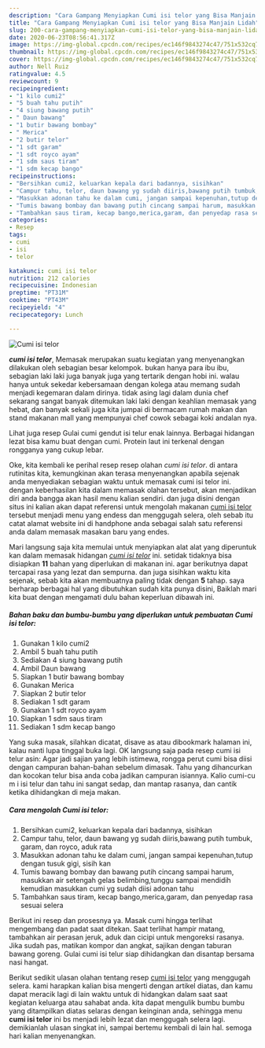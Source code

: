 ```yaml
---
description: "Cara Gampang Menyiapkan Cumi isi telor yang Bisa Manjain Lidah"
title: "Cara Gampang Menyiapkan Cumi isi telor yang Bisa Manjain Lidah"
slug: 200-cara-gampang-menyiapkan-cumi-isi-telor-yang-bisa-manjain-lidah
date: 2020-06-23T08:56:41.317Z
image: https://img-global.cpcdn.com/recipes/ec146f9843274c47/751x532cq70/cumi-isi-telor-foto-resep-utama.jpg
thumbnail: https://img-global.cpcdn.com/recipes/ec146f9843274c47/751x532cq70/cumi-isi-telor-foto-resep-utama.jpg
cover: https://img-global.cpcdn.com/recipes/ec146f9843274c47/751x532cq70/cumi-isi-telor-foto-resep-utama.jpg
author: Nell Ruiz
ratingvalue: 4.5
reviewcount: 9
recipeingredient:
- "1 kilo cumi2"
- "5 buah tahu putih"
- "4 siung bawang putih"
- " Daun bawang"
- "1 butir bawang bombay"
- " Merica"
- "2 butir telor"
- "1 sdt garam"
- "1 sdt royco ayam"
- "1 sdm saus tiram"
- "1 sdm kecap bango"
recipeinstructions:
- "Bersihkan cumi2, keluarkan kepala dari badannya, sisihkan"
- "Campur tahu, telor, daun bawang yg sudah diiris,bawang putih tumbuk, garam, dan royco, aduk rata"
- "Masukkan adonan tahu ke dalam cumi, jangan sampai kepenuhan,tutup dengan tusuk gigi, sisih kan"
- "Tumis bawang bombay dan bawang putih cincang sampai harum, masukkan air setengah gelas belimbing,tunggu sampai mendidih kemudian masukkan cumi yg sudah diisi adonan tahu"
- "Tambahkan saus tiram, kecap bango,merica,garam, dan penyedap rasa sesuai selera"
categories:
- Resep
tags:
- cumi
- isi
- telor

katakunci: cumi isi telor 
nutrition: 212 calories
recipecuisine: Indonesian
preptime: "PT31M"
cooktime: "PT43M"
recipeyield: "4"
recipecategory: Lunch

---
```



![Cumi isi telor](https://img-global.cpcdn.com/recipes/ec146f9843274c47/751x532cq70/cumi-isi-telor-foto-resep-utama.jpg)

<b><i>cumi isi telor</i></b>, Memasak merupakan suatu kegiatan yang menyenangkan dilakukan oleh sebagian besar kelompok. bukan hanya para ibu ibu, sebagian laki laki juga banyak juga yang tertarik dengan hobi ini. walau hanya untuk sekedar kebersamaan dengan kolega atau memang sudah menjadi kegemaran dalam dirinya. tidak asing lagi dalam dunia chef sekarang sangat banyak ditemukan laki laki dengan keahlian memasak yang hebat, dan banyak sekali juga kita jumpai di bermacam rumah makan dan stand makanan mall yang mempunyai chef cowok sebagai koki andalan nya.

Lihat juga resep Gulai cumi gendut isi telur enak lainnya. Berbagai hidangan lezat bisa kamu buat dengan cumi. Protein laut ini terkenal dengan rongganya yang cukup lebar.

Oke, kita kembali ke perihal resep resep olahan <i>cumi isi telor</i>. di antara rutinitas kita, kemungkinan akan terasa menyenangkan apabila sejenak anda menyediakan sebagian waktu untuk memasak cumi isi telor ini. dengan keberhasilan kita dalam memasak olahan tersebut, akan menjadikan diri anda bangga akan hasil menu kalian sendiri. dan juga disini dengan situs ini kalian akan dapat referensi untuk mengolah makanan <u>cumi isi telor</u> tersebut menjadi menu yang endess dan menggugah selera, oleh sebab itu catat alamat website ini di handphone anda sebagai salah satu referensi anda dalam memasak masakan baru yang endes.


Mari langsung saja kita memulai untuk menyiapkan alat alat yang diperuntuk kan dalam memasak hidangan <u><i>cumi isi telor</i></u> ini. setidak tidaknya bisa disiapkan <b>11</b> bahan yang diperlukan di makanan ini. agar berikutnya dapat tercapai rasa yang lezat dan sempurna. dan juga sisihkan waktu kita sejenak, sebab kita akan membuatnya paling tidak dengan <b>5</b> tahap. saya berharap berbagai hal yang dibutuhkan sudah kita punya disini, Baiklah mari kita buat dengan mengamati dulu bahan keperluan dibawah ini.

<!--inarticleads1-->

##### Bahan baku dan bumbu-bumbu yang diperlukan untuk pembuatan Cumi isi telor:

1. Gunakan 1 kilo cumi2
1. Ambil 5 buah tahu putih
1. Sediakan 4 siung bawang putih
1. Ambil  Daun bawang
1. Siapkan 1 butir bawang bombay
1. Gunakan  Merica
1. Siapkan 2 butir telor
1. Sediakan 1 sdt garam
1. Gunakan 1 sdt royco ayam
1. Siapkan 1 sdm saus tiram
1. Sediakan 1 sdm kecap bango


Yang suka masak, silahkan dicatat, disave as atau dibookmark halaman ini, kalau nanti lupa tinggal buka lagi. OK langsung saja pada resep cumi isi telur asin: Agar jadi sajian yang lebih istimewa, rongga perut cumi bisa diisi dengan campuran bahan-bahan sebelum dimasak. Tahu yang dihancurkan dan kocokan telur bisa anda coba jadikan campuran isiannya. Kalio cumi-cu m i isi telur dan tahu ini sangat sedap, dan mantap rasanya, dan cantik ketika dihidangkan di meja makan. 

<!--inarticleads2-->

##### Cara mengolah Cumi isi telor:

1. Bersihkan cumi2, keluarkan kepala dari badannya, sisihkan
1. Campur tahu, telor, daun bawang yg sudah diiris,bawang putih tumbuk, garam, dan royco, aduk rata
1. Masukkan adonan tahu ke dalam cumi, jangan sampai kepenuhan,tutup dengan tusuk gigi, sisih kan
1. Tumis bawang bombay dan bawang putih cincang sampai harum, masukkan air setengah gelas belimbing,tunggu sampai mendidih kemudian masukkan cumi yg sudah diisi adonan tahu
1. Tambahkan saus tiram, kecap bango,merica,garam, dan penyedap rasa sesuai selera


Berikut ini resep dan prosesnya ya. Masak cumi hingga terlihat mengembang dan padat saat ditekan. Saat terlihat hampir matang, tambahkan air perasan jeruk, aduk dan cicipi untuk mengoreksi rasanya. Jika sudah pas, matikan kompor dan angkat, sajikan dengan taburan bawang goreng. Gulai cumi isi telur siap dihidangkan dan disantap bersama nasi hangat. 

Berikut sedikit ulasan olahan tentang resep <u>cumi isi telor</u> yang menggugah selera. kami harapkan kalian bisa mengerti dengan artikel diatas, dan kamu dapat meracik lagi di lain waktu untuk di hidangkan dalam saat saat kegiatan keluarga atau sahabat anda. kita dapat mengulik bumbu bumbu yang ditampilkan diatas selaras dengan keinginan anda, sehingga menu <b>cumi isi telor</b> ini bs menjadi lebih lezat dan menggugah selera lagi. demikianlah ulasan singkat ini, sampai bertemu kembali di lain hal. semoga hari kalian menyenangkan.
